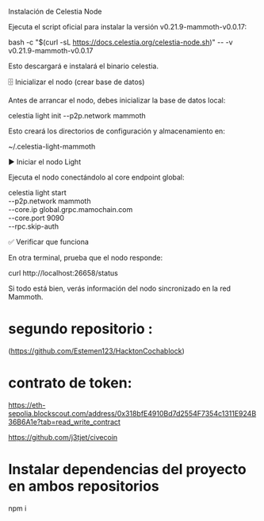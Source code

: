 Instalación de Celestia Node

Ejecuta el script oficial para instalar la versión v0.21.9-mammoth-v0.0.17:

bash -c "$(curl -sL https://docs.celestia.org/celestia-node.sh)" -- -v v0.21.9-mammoth-v0.0.17


Esto descargará e instalará el binario celestia.

🗄️ Inicializar el nodo (crear base de datos)

Antes de arrancar el nodo, debes inicializar la base de datos local:

celestia light init --p2p.network mammoth


Esto creará los directorios de configuración y almacenamiento en:

~/.celestia-light-mammoth

▶️ Iniciar el nodo Light

Ejecuta el nodo conectándolo al core endpoint global:

celestia light start \
  --p2p.network mammoth \
  --core.ip global.grpc.mamochain.com \
  --core.port 9090 \
  --rpc.skip-auth

✅ Verificar que funciona

En otra terminal, prueba que el nodo responde:

curl http://localhost:26658/status


Si todo está bien, verás información del nodo sincronizado en la red Mammoth.

# segundo repositorio :
(https://github.com/Estemen123/HacktonCochablock)
# contrato de token:
https://eth-sepolia.blockscout.com/address/0x318bfE4910Bd7d2554F7354c1311E924B36B6A1e?tab=read_write_contract

https://github.com/j3tjet/civecoin

# Instalar dependencias del proyecto en ambos repositorios
npm i